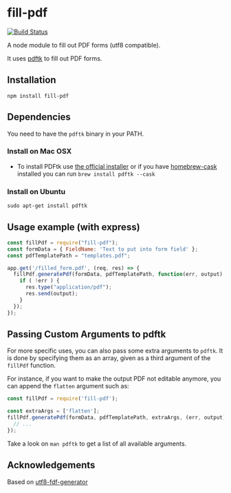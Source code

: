 # fill-pdf

[![Build Status](https://travis-ci.org/dommmel/fill-pdf.svg?branch=master)](https://travis-ci.org/dommmel/fill-pdf)

A node module to fill out PDF forms (utf8 compatible).

It uses [pdftk](http://www.pdflabs.com/tools/pdftk-the-pdf-toolkit/) to fill out PDF forms.

## Installation
    npm install fill-pdf

## Dependencies
You need to have the ```pdftk``` binary in your PATH.


### Install on Mac OSX

* To install PDFtk use [the official installer](http://www.pdflabs.com/tools/pdftk-server/) or if you have [homebrew-cask](https://github.com/phinze/homebrew-cask) installed you can run ```brew install pdftk --cask```

### Install on Ubuntu
```sudo apt-get install pdftk```

## Usage example (with express)

```js
const fillPdf = require("fill-pdf");
const formData = { FieldName: 'Text to put into form field' };
const pdfTemplatePath = "templates.pdf";

app.get('/filled_form.pdf', (req, res) => {
  fillPdf.generatePdf(formData, pdfTemplatePath, function(err, output) {
    if ( !err ) {
      res.type("application/pdf");
      res.send(output);
    }
  });
});
```

## Passing Custom Arguments to pdftk

For more specific uses, you can also pass some extra arguments to `pdftk`. It is done by
specifying them as an array, given as a third argument of the `fillPdf` function.

For instance, if you want to make the output PDF not editable anymore, you can append the
`flatten` argument such as:

```js
const fillPdf = require('fill-pdf');

const extraArgs = ['flatten'];
fillPdf.generatePdf(formData, pdfTemplatePath, extraArgs, (err, output) => {
  // ...
});
```

Take a look on `man pdftk` to get a list of all available arguments.

## Acknowledgements

Based on [utf8-fdf-generator](https://www.npmjs.org/package/utf8-fdf-generator)
